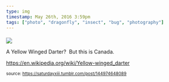 ```yaml
---
type: img
timestamp: May 26th, 2016 3:59pm
tags: ["photo", "dragonfly", "insect", "bug", "photography"]
---
```

####
<img src="https://saturdayxiii.github.io/media/144974648089.jpg"/>
                                                                                          
A Yellow Winged Darter?  But this is Canada.

<a href="https://en.wikipedia.org/wiki/Yellow-winged_darter" target="_blank">https://en.wikipedia.org/wiki/Yellow-winged_darter</a><br/>
 
                                    
                
                
                
                
                                
<small>source: https://saturdayxiii.tumblr.com/post/144974648089</small>